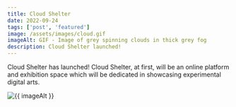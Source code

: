 ```yaml
---
title: Cloud Shelter
date: 2022-09-24
tags: ['post', 'featured']
image: /assets/images/cloud.gif
imageAlt: GIF - Image of grey spinning clouds in thick grey fog
description: Cloud Shelter launched!
---
```


<p>Cloud Shelter has launched! Cloud Shelter, at first, will be an online platform and exhibition space which will be dedicated in showcasing experimental digital arts.</p>

<img src="{{ image  }}" alt="{{ imageAlt }}" title="{{ imageAlt }}" class="main-article__figure">